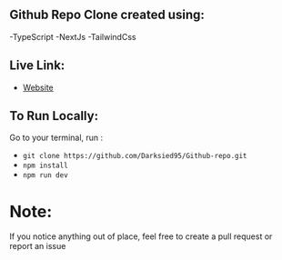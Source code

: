 ## Github Repo Clone created using:

-TypeScript
-NextJs
-TailwindCss

## Live Link:

- [Website](https://github-repository-clone-95.netlify.app/)

## To Run Locally:

Go to your terminal, run :

- `git clone https://github.com/Darksied95/Github-repo.git`
- `npm install`
- `npm run dev`

# Note:

If you notice anything out of place, feel free to create a pull request or report an issue
